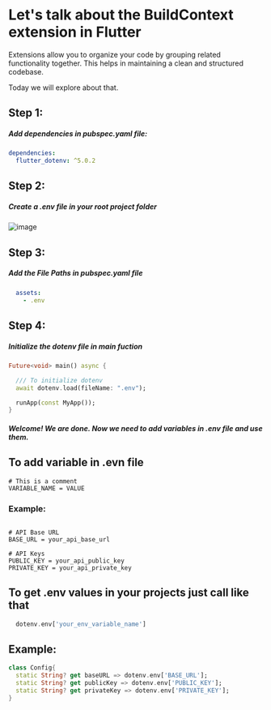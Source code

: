 # Let's talk about the BuildContext extension in Flutter

<p>Extensions allow you to organize your code by grouping related functionality together. This helps in maintaining a clean and structured codebase.</p>  
Today we will explore about that.

## Step 1:  

##### Add dependencies in pubspec.yaml file:

```yaml
dependencies:
  flutter_dotenv: ^5.0.2
```
  

## Step 2:  

##### Create a **.env** file in your root project folder

![image](https://github.com/rifathossain82/Rifat-s-Dairy/assets/88751768/c9f13b58-e2f5-4e2d-b016-b0091f383c52)  


## Step 3:

##### Add the File Paths in pubspec.yaml file


```yaml
  assets:
    - .env
```



## Step 4: 

##### Initialize the dotenv file in main fuction


```dart
Future<void> main() async {

  /// To initialize dotenv
  await dotenv.load(fileName: ".env");

  runApp(const MyApp());
}
```


####  
##### Welcome! We are done. Now we need to add variables in .env file and use them.


## To add variable in .evn file

```env
# This is a comment
VARIABLE_NAME = VALUE
```


### Example:

```env

# API Base URL
BASE_URL = your_api_base_url

# API Keys
PUBLIC_KEY = your_api_public_key
PRIVATE_KEY = your_api_private_key
```


## To get .env values in your projects just call like that

```dart
  dotenv.env['your_env_variable_name']
```

## Example:

```dart
class Config{
  static String? get baseURL => dotenv.env['BASE_URL'];
  static String? get publicKey => dotenv.env['PUBLIC_KEY'];
  static String? get privateKey => dotenv.env['PRIVATE_KEY'];
}
```

